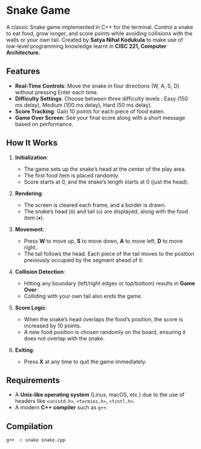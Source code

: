 # Snake Game

A classic Snake game implemented in C++ for the terminal. Control a snake to eat food, grow longer, and score points while avoiding collisions with the walls or your own tail. Created by **Satya Nihal Kodukula** to make use of low-level programming knowledge learnt in **CISC 221, Computer Architecture.**

## Features

- **Real-Time Controls**: Move the snake in four directions (W, A, S, D) without pressing Enter each time.
- **Difficulty Settings**: Choose between three difficulty levels : Easy (150 ms delay), Medium (100 ms delay), Hard (50 ms delay). 
- **Score Tracking**: Gain 10 points for each piece of food eaten.
- **Game Over Screen**: See your final score along with a short message based on performance.

## How It Works

1. **Initialization**:
   - The game sets up the snake’s head at the center of the play area.
   - The first food item is placed randomly.
   - Score starts at 0, and the snake’s length starts at 0 (just the head).

2. **Rendering**:
   - The screen is cleared each frame, and a border is drawn.
   - The snake’s head (`O`) and tail (`o`) are displayed, along with the food item (`♦`).

3. **Movement**:
   - Press **W** to move up, **S** to move down, **A** to move left, **D** to move right.
   - The tail follows the head. Each piece of the tail moves to the position previously occupied by the segment ahead of it.

4. **Collision Detection**:
   - Hitting any boundary (left/right edges or top/bottom) results in **Game Over**.
   - Colliding with your own tail also ends the game.

5. **Score Logic**:
   - When the snake’s head overlaps the food’s position, the score is increased by 10 points.
   - A new food position is chosen randomly on the board, ensuring it does not overlap with the snake.

6. **Exiting**:
   - Press **X** at any time to quit the game immediately.

## Requirements

- A **Unix-like operating system** (Linux, macOS, etc.) due to the use of headers like `<unistd.h>`, `<termios.h>`, `<fcntl.h>`.
- A modern **C++ compiler** such as `g++`.

## Compilation

```bash
g++ -o snake snake.cpp
